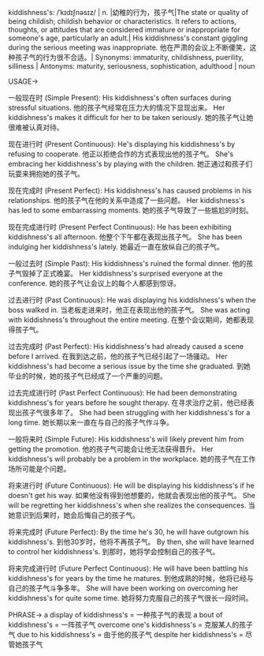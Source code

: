 kiddishness's: /ˈkɪdɪʃnəsɪz/ | n. |幼稚的行为，孩子气|The state or quality of being childish; childish behavior or characteristics.  It refers to actions, thoughts, or attitudes that are considered immature or inappropriate for someone's age, particularly an adult.| His kiddishness's constant giggling during the serious meeting was inappropriate. 他在严肃的会议上不断傻笑，这种孩子气的行为很不合适。| Synonyms: immaturity, childishness, puerility, silliness | Antonyms: maturity, seriousness, sophistication, adulthood | noun


USAGE->

一般现在时 (Simple Present):
His kiddishness's often surfaces during stressful situations. 他的孩子气经常在压力大的情况下显现出来。
Her kiddishness's makes it difficult for her to be taken seriously. 她的孩子气让她很难被认真对待。

现在进行时 (Present Continuous):
He's displaying his kiddishness's by refusing to cooperate.  他正以拒绝合作的方式表现出他的孩子气。
She's embracing her kiddishness's by playing with the children. 她正通过和孩子们玩耍来拥抱她的孩子气。


现在完成时 (Present Perfect):
His kiddishness's has caused problems in his relationships. 他的孩子气在他的关系中造成了一些问题。
Her kiddishness's has led to some embarrassing moments. 她的孩子气导致了一些尴尬的时刻。

现在完成进行时 (Present Perfect Continuous):
He has been exhibiting kiddishness's all afternoon. 他整个下午都在表现出孩子气。
She has been indulging her kiddishness's lately. 她最近一直在放纵自己的孩子气。

一般过去时 (Simple Past):
His kiddishness's ruined the formal dinner. 他的孩子气毁掉了正式晚宴。
Her kiddishness's surprised everyone at the conference. 她的孩子气让会议上的每个人都感到惊讶。

过去进行时 (Past Continuous):
He was displaying his kiddishness's when the boss walked in.  当老板走进来时，他正在表现出他的孩子气。
She was acting with kiddishness's throughout the entire meeting. 在整个会议期间，她都表现得孩子气。

过去完成时 (Past Perfect):
His kiddishness's had already caused a scene before I arrived. 在我到达之前，他的孩子气已经引起了一场骚动。
Her kiddishness's had become a serious issue by the time she graduated. 到她毕业的时候，她的孩子气已经成了一个严重的问题。

过去完成进行时 (Past Perfect Continuous):
He had been demonstrating kiddishness's for years before he sought therapy. 在寻求治疗之前，他已经表现出孩子气很多年了。
She had been struggling with her kiddishness's for a long time. 她长期以来一直在与自己的孩子气作斗争。

一般将来时 (Simple Future):
His kiddishness's will likely prevent him from getting the promotion. 他的孩子气可能会让他无法获得晋升。
Her kiddishness's will probably be a problem in the workplace. 她的孩子气在工作场所可能是个问题。

将来进行时 (Future Continuous):
He will be displaying his kiddishness's if he doesn't get his way. 如果他没有得到他想要的，他就会表现出他的孩子气。
She will be regretting her kiddishness's when she realizes the consequences. 当她意识到后果时，她会后悔自己的孩子气。

将来完成时 (Future Perfect):
By the time he's 30, he will have outgrown his kiddishness's. 到他30岁时，他将不再孩子气。
By then, she will have learned to control her kiddishness's. 到那时，她将学会控制自己的孩子气。

将来完成进行时 (Future Perfect Continuous):
He will have been battling his kiddishness's for years by the time he matures.  到他成熟的时候，他将已经与自己的孩子气斗争多年。
She will have been working on overcoming her kiddishness's for quite some time. 她将努力克服自己的孩子气很长一段时间。


PHRASE->
a display of kiddishness's =  一种孩子气的表现
a bout of kiddishness's = 一阵孩子气
overcome one's kiddishness's = 克服某人的孩子气
due to his kiddishness's = 由于他的孩子气
despite her kiddishness's = 尽管她孩子气
